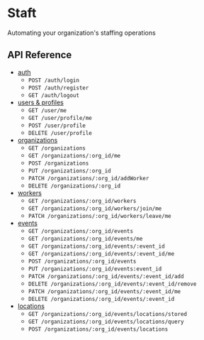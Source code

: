 # Staft

Automating your organization's staffing operations

## API Reference

- [auth](./docs/api/auth.md)
  - `POST /auth/login`
  - `POST /auth/register`
  - `GET /auth/logout`
- [users & profiles](./docs/api/user.md)
  - `GET /user/me`
  - `GET /user/profile/me`
  - `POST /user/profile`
  - `DELETE /user/profile`
- [organizations](./docs/api/organizations/organization.md)
  - `GET /organizations`
  - `GET /organizations/:org_id/me`
  - `POST /organizations`
  - `PUT /organizations/:org_id`
  - `PATCH /organizations/:org_id/addWorker`
  - `DELETE /organizations/:org_id`
- [workers](./docs/api/organizations/worker.md)
  - `GET /organizations/:org_id/workers`
  - `GET /organizations/:org_id/workers/join/me`
  - `PATCH /organizations/:org_id/workers/leave/me`
- [events](./docs/api/organizations/event.md)
  - `GET /organizations/:org_id/events`
  - `GET /organizations/:org_id/events/me`
  - `GET /organizations/:org_id/events/:event_id`
  - `GET /organizations/:org_id/events/:event_id/me`
  - `POST /organizations/:org_id/events`
  - `PUT /organizations/:org_id/events:event_id`
  - `PATCH /organizations/:org_id/events/:event_id/add`
  - `DELETE /organizations/:org_id/events/:event_id/remove`
  - `PATCH /organizations/:org_id/events/:event_id/me`
  - `DELETE /organizations/:org_id/events/:event_id`
- [locations](./docs/api/organizations/location.md)
  - `GET /organizations/:org_id/events/locations/stored`
  - `GET /organizations/:org_id/events/locations/query`
  - `POST /organizations/:org_id/events/locations`
